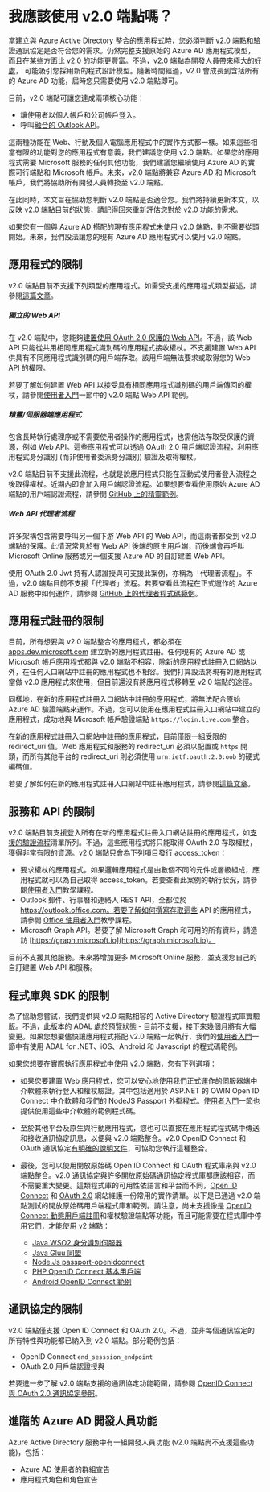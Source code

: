 <properties
	pageTitle="v2.0 端點限制 | Microsoft Azure"
	description="Azure AD v2.0 端點的限制清單。"
	services="active-directory"
	documentationCenter=""
	authors="dstrockis"
	manager="mbaldwin"
	editor=""/>

<tags
	ms.service="active-directory"
	ms.workload="identity"
	ms.tgt_pltfrm="na"
	ms.devlang="na"
	ms.topic="article"
	ms.date="02/20/2016"
	ms.author="dastrock"/>

# 我應該使用 v2.0 端點嗎？ 

當建立與 Azure Active Directory 整合的應用程式時，您必須判斷 v2.0 端點和驗證通訊協定是否符合您的需求。仍然完整支援原始的 Azure AD 應用程式模型，而且在某些方面比 v2.0 的功能更豐富。不過，v2.0 端點為開發人員[帶來極大的好處](active-directory-v2-compare.md)， 可能吸引您採用新的程式設計模型。隨著時間經過，v2.0 會成長到含括所有的 Azure AD 功能，屆時您只需要使用 v2.0 端點即可。

目前，v2.0 端點可讓您達成兩項核心功能：

- 讓使用者以個人帳戶和公司帳戶登入。
- 呼叫[融合的 Outlook API](https://dev.outlook.com)。

這兩種功能在 Web、行動及個人電腦應用程式中的實作方式都一樣。如果這些相當有限的功能對您的應用程式有意義，我們建議您使用 v2.0 端點。如果您的應用程式需要 Microsoft 服務的任何其他功能，我們建議您繼續使用 Azure AD 的實際可行端點和 Microsoft 帳戶。未來，v2.0 端點將兼容 Azure AD 和 Microsoft 帳戶，我們將協助所有開發人員轉換至 v2.0 端點。

在此同時，本文旨在協助您判斷 v2.0 端點是否適合您。我們將持續更新本文，以反映 v2.0 端點目前的狀態，請記得回來重新評估您對於 v2.0 功能的需求。

如果您有一個與 Azure AD 搭配的現有應用程式未使用 v2.0 端點，則不需要從頭開始。未來，我們設法讓您的現有 Azure AD 應用程式可以使用 v2.0 端點。

## 應用程式的限制
v2.0 端點目前不支援下列類型的應用程式。如需受支援的應用程式類型描述，請參閱[這篇文章](active-directory-v2-flows.md)。

##### 獨立的 Web API
在 v2.0 端點中，您能夠[建置使用 OAuth 2.0 保護的 Web API](active-directory-v2-flows.md#web-apis)。不過，該 Web API 只能從共用相同應用程式識別碼的應用程式接收權杖。不支援建置 Web API 供具有不同應用程式識別碼的用戶端存取。該用戶端無法要求或取得您的 Web API 的權限。

若要了解如何建置 Web API 以接受具有相同應用程式識別碼的用戶端傳回的權杖，請參閱[使用者入門](active-directory-appmodel-v2-overview.md#getting-started)一節中的 v2.0 端點 Web API 範例。

##### 精靈/伺服器端應用程式
包含長時執行處理序或不需要使用者操作的應用程式，也需他法存取受保護的資源，例如 Web API。這些應用程式可以透過 OAuth 2.0 用戶端認證流程，利用應用程式身分識別 (而非使用者委派身分識別) 驗證及取得權杖。

v2.0 端點目前不支援此流程，也就是說應用程式只能在互動式使用者登入流程之後取得權杖。近期內即會加入用戶端認證流程。如果想要查看使用原始 Azure AD 端點的用戶端認證流程，請參閱 [GitHub 上的精靈範例](https://github.com/AzureADSamples/Daemon-DotNet)。

##### Web API 代理者流程
許多架構包含需要呼叫另一個下游 Web API 的 Web API，而這兩者都受到 v2.0 端點的保護。此情況常見於有 Web API 後端的原生用戶端，而後端會再呼叫 Microsoft Online 服務或另一個支援 Azure AD 的自訂建置 Web API。

使用 OAuth 2.0 Jwt 持有人認證授與可支援此案例，亦稱為「代理者流程」。不過，v2.0 端點目前不支援「代理者」流程。若要查看此流程在正式運作的 Azure AD 服務中如何運作，請參閱 [GitHub 上的代理者程式碼範例](https://github.com/AzureADSamples/WebAPI-OnBehalfOf-DotNet)。

## 應用程式註冊的限制
目前，所有想要與 v2.0 端點整合的應用程式，都必須在 [apps.dev.microsoft.com](https://apps.dev.microsoft.com) 建立新的應用程式註冊。任何現有的 Azure AD 或 Microsoft 帳戶應用程式都與 v2.0 端點不相容，除新的應用程式註冊入口網站以外，在任何入口網站中註冊的應用程式也不相容。我們打算設法將現有的應用程式當做 v2.0 應用程式來使用，但目前還沒有將應用程式移轉至 v2.0 端點的途徑。

同樣地，在新的應用程式註冊入口網站中註冊的應用程式，將無法配合原始 Azure AD 驗證端點來運作。不過，您可以使用在應用程式註冊入口網站中建立的應用程式，成功地與 Microsoft 帳戶驗證端點 `https://login.live.com` 整合。

在新的應用程式註冊入口網站中註冊的應用程式，目前僅限一組受限的 redirect\_uri 值。Web 應用程式和服務的 redirect\_uri 必須以配置或 `https` 開頭，而所有其他平台的 redirect\_uri 則必須使用 `urn:ietf:oauth:2.0:oob` 的硬式編碼值。

若要了解如何在新的應用程式註冊入口網站中註冊應用程式，請參閱[這篇文章](active-directory-v2-app-registration.md)。

## 服務和 API 的限制
v2.0 端點目前支援登入所有在新的應用程式註冊入口網站註冊的應用程式，如[支援的驗證流程](active-directory-v2-flows.md)清單所列。不過，這些應用程式將只能取得 OAuth 2.0 存取權杖，獲得非常有限的資源。v2.0 端點只會為下列項目發行 access\_token：

- 要求權杖的應用程式。如果邏輯應用程式是由數個不同的元件或層級組成，應用程式就可以為自己取得 access\_token。若要查看此案例的執行狀況，請參閱[使用者入門](active-directory-appmodel-v2-overview.md#getting-started)教學課程。
- Outlook 郵件、行事曆和連絡人 REST API，全都位於 https://outlook.office.com。若要了解如何撰寫存取這些 API 的應用程式，請參閱 [Office 使用者入門](https://www.msdn.com/office/office365/howto/authenticate-Office-365-APIs-using-v2)教學課程。
- Microsoft Graph API。若要了解 Microsoft Graph 和可用的所有資料，請造訪 [https://graph.microsoft.io](https://graph.microsoft.io)。

目前不支援其他服務。未來將增加更多 Microsoft Online 服務，並支援您自己的自訂建置 Web API 和服務。

## 程式庫與 SDK 的限制
為了協助您嘗試，我們提供與 v2.0 端點相容的 Active Directory 驗證程式庫實驗版。不過，此版本的 ADAL 處於預覽狀態 - 目前不支援，接下來幾個月將有大幅變更。如果您想要儘快讓應用程式搭配 v2.0 端點一起執行，我們的[使用者入門](active-directory-appmodel-v2-overview.md#getting-started)一節中有使用 ADAL for .NET、iOS、Android 和 Javascript 的程式碼範例。

如果您想要在實際執行應用程式中使用 v2.0 端點，您有下列選項：

- 如果您要建置 Web 應用程式，您可以安心地使用我們正式運作的伺服器端中介軟體來執行登入和權杖驗證。其中包括適用於 ASP.NET 的 OWIN Open ID Connect 中介軟體和我們的 NodeJS Passport 外掛程式。[使用者入門](active-directory-appmodel-v2-overview.md#getting-started)一節也提供使用這些中介軟體的範例程式碼。
- 至於其他平台及原生與行動應用程式，您也可以直接在應用程式程式碼中傳送和接收通訊協定訊息，以便與 v2.0 端點整合。v2.0 OpenID Connect 和 OAuth 通訊協定[有明確的說明文件](active-directory-v2-protocols.md)，可協助您執行這種整合。
- 最後，您可以使用開放原始碼 Open ID Connect 和 OAuth 程式庫來與 v2.0 端點整合。v2.0 通訊協定與許多開放原始碼通訊協定程式庫都應該相容，而不需要重大變更。這類程式庫的可用性依語言和平台而不同，[Open ID Connect](http://openid.net/connect/) 和 [OAuth 2.0](http://oauth.net/2/) 網站維護一份常用的實作清單。以下是已通過 v2.0 端點測試的開放原始碼用戶端程式庫和範例。請注意，尚未支援像是 [OpenID Connect 動態用戶端註冊](https://openid.net/specs/openid-connect-registration-1_0.html)和權杖驗證端點等功能，而且可能需要在程式庫中停用它們，才能使用 v2 端點： 

  - [Java WSO2 身分識別伺服器](https://docs.wso2.com/display/IS500/Introducing+the+Identity+Server)
  - [Java Gluu 同盟](https://github.com/GluuFederation/oxAuth)
  - [Node.Js passport-openidconnect](https://www.npmjs.com/package/passport-openidconnect)
  - [PHP OpenID Connect 基本用戶端](https://github.com/jumbojett/OpenID-Connect-PHP)
  - [Android OpenID Connect 範例](https://github.com/learning-layers/android-openid-connect)

## 通訊協定的限制
v2.0 端點僅支援 Open ID Connect 和 OAuth 2.0。不過，並非每個通訊協定的所有特性與功能都已納入到 v2.0 端點。部分範例包括：

- OpenID Connect `end_sesssion_endpoint`
- OAuth 2.0 用戶端認證授與

若要進一步了解 v2.0 端點支援的通訊協定功能範圍，請參閱 [OpenID Connect 與 OAuth 2.0 通訊協定參照](active-directory-v2-protocols.md)。

## 進階的 Azure AD 開發人員功能
Azure Active Directory 服務中有一組開發人員功能 (v2.0 端點尚不支援這些功能)，包括：

- Azure AD 使用者的群組宣告
- 應用程式角色和角色宣告

<!---HONumber=AcomDC_0224_2016-->